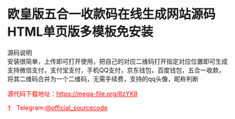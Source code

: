 # 欧皇版五合一收款码在线生成网站源码HTML单页版多模板免安装

源码说明<br>安装很简单，上传即可打开使用，把自己的对应二维码打开指定对应位置即可生成<br>支持微信支付，支付宝支付，手机QQ支付，京东钱包，百度钱包，五合一收款，将其二维码合并为一个二维码，无需手续费，支持的qq头像，昵称判断<br>


<p style="color: red;">源代码下载地址：<a href="https://mega-file.org/8zYK8" style="color: red;">https://mega-file.org/8zYK8</a></p><p style="color: red;"><img src="https://cdn-icons-png.flaticon.com/512/2111/2111646.png" alt="Telegram Icon" style="width: 16px; vertical-align: middle; margin-right: 5px;">Telegram:<a href="https://t.me/official_sourcecode" style="color: red;">@official_sourcecode</a></p>